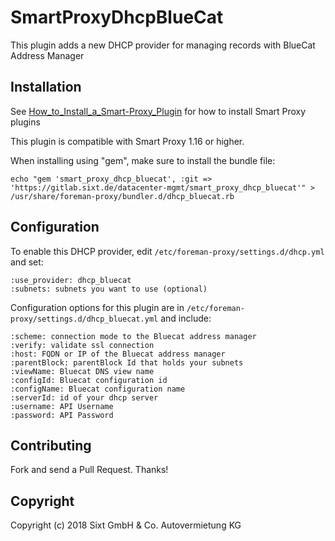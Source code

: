 # SmartProxyDhcpBlueCat

This plugin adds a new DHCP provider for managing records with BlueCat Address Manager

## Installation

See [How_to_Install_a_Smart-Proxy_Plugin](http://projects.theforeman.org/projects/foreman/wiki/How_to_Install_a_Smart-Proxy_Plugin)
for how to install Smart Proxy plugins

This plugin is compatible with Smart Proxy 1.16 or higher.

When installing using "gem", make sure to install the bundle file:

    echo "gem 'smart_proxy_dhcp_bluecat', :git => 'https://gitlab.sixt.de/datacenter-mgmt/smart_proxy_dhcp_bluecat'" > /usr/share/foreman-proxy/bundler.d/dhcp_bluecat.rb

## Configuration

To enable this DHCP provider, edit `/etc/foreman-proxy/settings.d/dhcp.yml` and set:

    :use_provider: dhcp_bluecat
    :subnets: subnets you want to use (optional)

Configuration options for this plugin are in `/etc/foreman-proxy/settings.d/dhcp_bluecat.yml` and include:

    :scheme: connection mode to the Bluecat address manager
    :verify: validate ssl connection
    :host: FQDN or IP of the Bluecat address manager
    :parentBlock: parentBlock Id that holds your subnets
    :viewName: Bluecat DNS view name
    :configId: Bluecat configuration id
    :configName: Bluecat configuration name
    :serverId: id of your dhcp server
    :username: API Username
    :password: API Password


## Contributing

Fork and send a Pull Request. Thanks!

## Copyright

Copyright (c) 2018 Sixt GmbH & Co. Autovermietung KG
